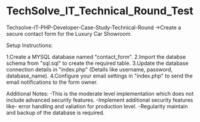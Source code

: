 # TechSolve_IT_Technical_Round_Test

Techsolve-IT-PHP-Developer-Case-Study-Technical-Round
->Create a secure contact form for the Luxury Car Showroom.

Setup Instructions:

1.Create a MYSQL database named "contact_form".
2.Import the databse schema from "sql.sql" to create the required table.
3.Update the database connection details in "index.php" (Details like username, password, database_name).
4.Configure your email settings in "index.php" to send the email notifications to the form owner.

Additional Notes:
-This is the moderate level implementation which does not include advanced security features.
-Implement additional security features like- error handling and valiation for production level.
-Regularity maintain and backup of the database is required.
